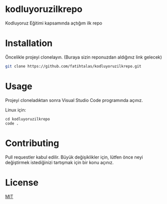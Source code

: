 # kodluyoruzilkrepo
Kodluyoruz Eğitimi kapsamında açtığım ilk repo


# Installation
Öncelikle projeyi clonelayın. (Buraya sizin reponuzdan aldığınız link gelecek)
```bash
git clone https://github.com/fatihtalas/kodluyoruzilkrepo.git
```
# Usage
Projeyi cloneladıktan sonra Visual Studio Code programında açınız.

Linux için:
```linux
cd kodluyoruzilkrepo
code .
```

# Contributing
Pull requestler kabul edilir. Büyük değişiklikler için, lütfen önce neyi değiştirmek istediğinizi tartışmak için bir konu açınız.

# License
[MIT](https://choosealicense.com/licenses/mit/)
